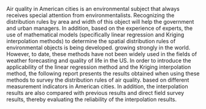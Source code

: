 Air quality in American cities is an environmental subject that always receives special attention from environmentalists. Recognizing the distribution rules by area and width of this object will help the government and urban managers. In addition, based on the experience of experts, the use of mathematical models (specifically linear regression and Kriging interpolation methods) to determine the spatial distribution rules of environmental objects is being developed. growing strongly in the world. However, to date, these methods have not been widely used in the fields of weather forecasting and quality of life in the US. In order to introduce the applicability of the linear regression method and the Kriging interpolation method, the following report presents the results obtained when using these methods to survey the distribution rules of air quality. based on different measurement indicators in American cities. In addition, the interpolation results are also compared with previous results and direct field survey results, thereby evaluating the reliability of the interpolation results.
